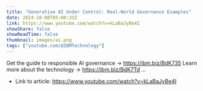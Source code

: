 ```yaml
---
title: "Generative AI Under Control: Real-World Governance Examples"
date: 2024-10-08T05:00:33Z
link: https://www.youtube.com/watch?v=kLaBaJyBe4I
showShare: false
showReadTime: false
thumbnail: images/ai.png
tags: ["youtube.com/@IBMTechnology"]
---
```

Get the guide to responsible AI governance → https://ibm.biz/BdK735 Learn more about the technology → https://ibm.biz/BdK7Td ...

- Link to article: https://www.youtube.com/watch?v=kLaBaJyBe4I